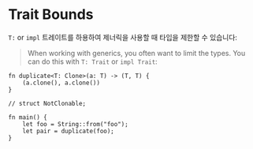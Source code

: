 # Trait Bounds

`T:` or `impl` 트레이트를 하용하여 제너릭을 사용할 때 타입을 제한할 수 있습니다:
> When working with generics, you often want to limit the types. You can do this
> with `T: Trait` or `impl Trait`:

```rust,editable
fn duplicate<T: Clone>(a: T) -> (T, T) {
    (a.clone(), a.clone())
}

// struct NotClonable;

fn main() {
    let foo = String::from("foo");
    let pair = duplicate(foo);
}
```
